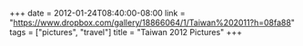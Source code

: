 +++
date = 2012-01-24T08:40:00-08:00
link = "https://www.dropbox.com/gallery/18866064/1/Taiwan%202011?h=08fa88"
tags = ["pictures", "travel"]
title = "Taiwan 2012 Pictures"
+++
